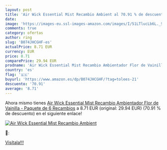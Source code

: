```yaml
---
layout: post
title: 'Air Wick Essential Mist Recambio Ambient al 70.91 % de descuento'
date: 
image: 'https://images-eu.ssl-images-amazon.com/images/I/51LTlucLb6L._SL200_.jpg'
comments: true
category: ofertas
author: ring
slug: 'B074JHCGHF-es'
actualPrice: 8.71 EUR
currency: EUR
price: 8.71
comparePrice: 29.94 EUR
prodname: 'Air Wick Essential Mist Recambio Ambientador Flor de Vainilla - Paquete de 6 Recambios'
country: 'es'
flag: '🇪🇸'
buyurl: 'https://www.amazon.es/dp/B074JHCGHF/?tag=tolees-21'
descuento: '70.91'
average: '8.71'
---
```


Ahora mismo tienes [Air Wick Essential Mist Recambio Ambientador Flor de Vainilla - Paquete de 6 Recambios](https://www.amazon.es/dp/B074JHCGHF/?tag=tolees-21) a 8.71 EUR (original: 29.94 EUR) (70.91 %  de descuento) en el siguiente enlace!

[![Air Wick Essential Mist Recambio Ambient](https://images-eu.ssl-images-amazon.com/images/I/51LTlucLb6L._SL200_.jpg)](https://www.amazon.es/dp/B074JHCGHF/?tag=tolees-21)

🔎:


[Visítala!!!](https://www.amazon.es/dp/B074JHCGHF/?tag=tolees-21)
